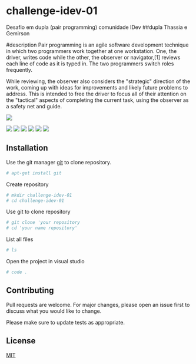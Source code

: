 # challenge-idev-01
Desafio em dupla (pair programming)  comunidade IDev
##dupla
Thassia e Gemirson

#description
Pair programming is an agile software development technique in which two programmers work together at one workstation. One, the driver, writes code while the other, the observer or navigator,[1] reviews each line of code as it is typed in. The two programmers switch roles frequently.

While reviewing, the observer also considers the "strategic" direction of the work, coming up with ideas for improvements and likely future problems to address. This is intended to free the driver to focus all of their attention on the "tactical" aspects of completing the current task, using the observer as a safety net and guide. 

![](https://medium.com/@weblab_tech/pair-programming-guide-a76ca43ff389)


![](https://img.shields.io/github/stars/pandao/editor.md.svg) ![](https://img.shields.io/github/forks/pandao/editor.md.svg) ![](https://img.shields.io/github/tag/pandao/editor.md.svg) ![](https://img.shields.io/github/release/pandao/editor.md.svg) ![](https://img.shields.io/github/issues/pandao/editor.md.svg) ![](https://img.shields.io/bower/v/editor.md.svg)

## Installation

Use the git manager [git](https://git-scm.com/downloads) to clone repository.
```bash
# apt-get install git
```
Create repository
```bash
# mkdir challenge-idev-01
# cd challenge-idev-01
```
Use git to clone repository 
```bash
# git clone 'your repository
# cd 'your name repository'
```
List all files 
```bash
# ls  
```
Open the project in visual studio
```bash
# code . 
```

## Contributing
Pull requests are welcome. For major changes, please open an issue first to discuss what you would like to change.

Please make sure to update tests as appropriate.

## License
[MIT](https://choosealicense.com/licenses/mit/)
